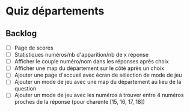 # Quiz départements

## Backlog
- [ ] Page de scores
- [ ] Statistiques numéros/nb d'apparition/nb de x réponse
- [ ] Afficher le couple numéro/nom dans les réponses après choix
- [ ] Afficher une map du département sur le côté après un choix
- [ ] Ajouter une page d'accueil avec écran de sélection de mode de jeu
- [ ] Ajouter un mode de jeu avec une map du département au lieu de la question
- [ ] Ajouter un mode de jeu avec les numéros à trouver entre 4 numéros proches de la réponse (pour charente [15, 16, 17, 18])